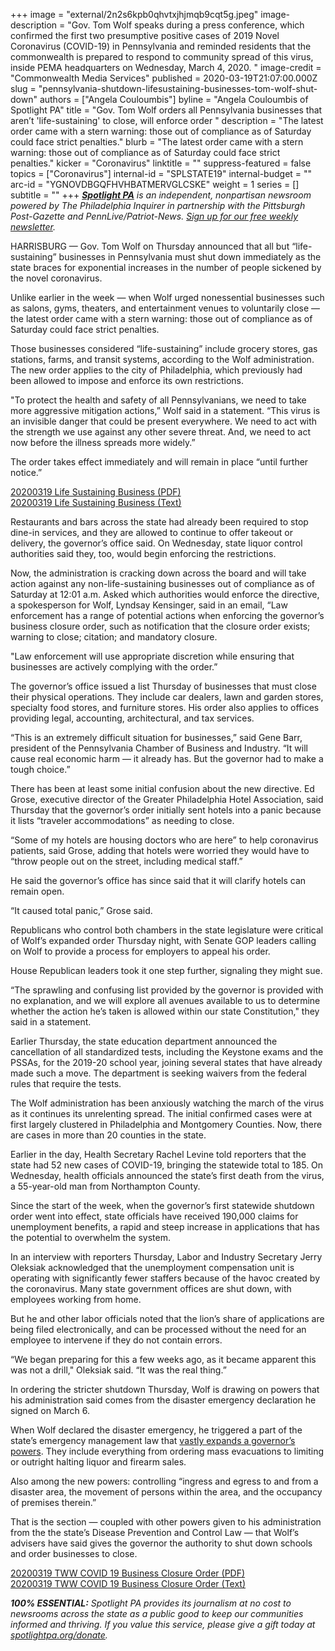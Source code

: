 +++
image = "external/2n2s6kpb0qhvtxjhjmqb9cqt5g.jpeg"
image-description = "Gov. Tom Wolf speaks during a press conference, which confirmed the first two presumptive positive cases of 2019 Novel Coronavirus (COVID-19) in Pennsylvania and reminded residents that the commonwealth is prepared to respond to community spread of this virus, inside PEMA headquarters on Wednesday, March 4, 2020. "
image-credit = "Commonwealth Media Services"
published = 2020-03-19T21:07:00.000Z
slug = "pennsylvania-shutdown-lifesustaining-businesses-tom-wolf-shut-down"
authors = ["Angela Couloumbis"]
byline = "Angela Couloumbis of Spotlight PA"
title = "Gov. Tom Wolf orders all Pennsylvania businesses that aren’t 'life-sustaining' to close, will enforce order  "
description = "The latest order came with a stern warning: those out of compliance as of Saturday could face strict penalties."
blurb = "The latest order came with a stern warning: those out of compliance as of Saturday could face strict penalties."
kicker = "Coronavirus"
linktitle = ""
suppress-featured = false
topics = ["Coronavirus"]
internal-id = "SPLSTATE19"
internal-budget = ""
arc-id = "YGNOVDBGQFHVHBATMERVGLCSKE"
weight = 1
series = []
subtitle = ""
+++
_**[Spotlight PA](https://www.spotlightpa.org/)** is an independent, nonpartisan newsroom powered by The Philadelphia Inquirer in partnership with the Pittsburgh Post-Gazette and PennLive/Patriot-News. [Sign up for our free weekly newsletter](https://www.spotlightpa.org/newsletters)._

HARRISBURG — Gov. Tom Wolf on Thursday announced that all but “life-sustaining” businesses in Pennsylvania must shut down immediately as the state braces for exponential increases in the number of people sickened by the novel coronavirus.

Unlike earlier in the week — when Wolf urged nonessential businesses such as salons, gyms, theaters, and entertainment venues to voluntarily close — the latest order came with a stern warning: those out of compliance as of Saturday could face strict penalties.

Those businesses considered “life-sustaining” include grocery stores, gas stations, farms, and transit systems, according to the Wolf administration. The new order applies to the city of Philadelphia, which previously had been allowed to impose and enforce its own restrictions.

"To protect the health and safety of all Pennsylvanians, we need to take more aggressive mitigation actions,” Wolf said in a statement. “This virus is an invisible danger that could be present everywhere. We need to act with the strength we use against any other severe threat. And, we need to act now before the illness spreads more widely.”

The order takes effect immediately and will remain in place “until further notice.”

<div id="DV-viewer-6815335-20200319-Life-Sustaining-Business" class="DC-embed DC-embed-document DV-container"></div> <script src="//assets.documentcloud.org/viewer/loader.js"></script> <script> DV.load("https://www.documentcloud.org/documents/6815335-20200319-Life-Sustaining-Business.js", { responsive: true, container: "#DV-viewer-6815335-20200319-Life-Sustaining-Business" }); </script> <noscript> <a href="https://assets.documentcloud.org/documents/6815335/20200319-Life-Sustaining-Business.pdf">20200319 Life Sustaining Business (PDF)</a> <br /> <a href="https://assets.documentcloud.org/documents/6815335/20200319-Life-Sustaining-Business.txt">20200319 Life Sustaining Business (Text)</a> </noscript>

Restaurants and bars across the state had already been required to stop dine-in services, and they are allowed to continue to offer takeout or delivery, the governor’s office said. On Wednesday, state liquor control authorities said they, too, would begin enforcing the restrictions.

Now, the administration is cracking down across the board and will take action against any non-life-sustaining businesses out of compliance as of Saturday at 12:01 a.m. Asked which authorities would enforce the directive, a spokesperson for Wolf, Lyndsay Kensinger, said in an email, “Law enforcement has a range of potential actions when enforcing the governor’s business closure order, such as notification that the closure order exists; warning to close; citation; and mandatory closure.

"Law enforcement will use appropriate discretion while ensuring that businesses are actively complying with the order.”

The governor’s office issued a list Thursday of businesses that must close their physical operations. They include car dealers, lawn and garden stores, specialty food stores, and furniture stores. His order also applies to offices providing legal, accounting, architectural, and tax services.

<script src="https://www.spotlightpa.org/embed.js" async></script><div data-spl-embed-version="1" data-spl-src="https://www.spotlightpa.org/embeds/donate/"></div>

“This is an extremely difficult situation for businesses,” said Gene Barr, president of the Pennsylvania Chamber of Business and Industry. “It will cause real economic harm — it already has. But the governor had to make a tough choice.”

There has been at least some initial confusion about the new directive. Ed Grose, executive director of the Greater Philadelphia Hotel Association, said Thursday that the governor’s order initially sent hotels into a panic because it lists “traveler accommodations” as needing to close.

“Some of my hotels are housing doctors who are here” to help coronavirus patients, said Grose, adding that hotels were worried they would have to “throw people out on the street, including medical staff.”

He said the governor’s office has since said that it will clarify hotels can remain open.

“It caused total panic,” Grose said.

Republicans who control both chambers in the state legislature were critical of Wolf’s expanded order Thursday night, with Senate GOP leaders calling on Wolf to provide a process for employers to appeal his order.

House Republican leaders took it one step further, signaling they might sue.

“The sprawling and confusing list provided by the governor is provided with no explanation, and we will explore all avenues available to us to determine whether the action he’s taken is allowed within our state Constitution," they said in a statement.

Earlier Thursday, the state education department announced the cancellation of all standardized tests, including the Keystone exams and the PSSAs, for the 2019-20 school year, joining several states that have already made such a move. The department is seeking waivers from the federal rules that require the tests.

The Wolf administration has been anxiously watching the march of the virus as it continues its unrelenting spread. The initial confirmed cases were at first largely clustered in Philadelphia and Montgomery Counties. Now, there are cases in more than 20 counties in the state.

Earlier in the day, Health Secretary Rachel Levine told reporters that the state had 52 new cases of COVID-19, bringing the statewide total to 185. On Wednesday, health officials announced the state’s first death from the virus, a 55-year-old man from Northampton County.

Since the start of the week, when the governor’s first statewide shutdown order went into effect, state officials have received 190,000 claims for unemployment benefits, a rapid and steep increase in applications that has the potential to overwhelm the system.

In an interview with reporters Thursday, Labor and Industry Secretary Jerry Oleksiak acknowledged that the unemployment compensation unit is operating with significantly fewer staffers because of the havoc created by the coronavirus. Many state government offices are shut down, with employees working from home.

But he and other labor officials noted that the lion’s share of applications are being filed electronically, and can be processed without the need for an employee to intervene if they do not contain errors.

“We began preparing for this a few weeks ago, as it became apparent this was not a drill," Oleksiak said. “It was the real thing.”

In ordering the stricter shutdown Thursday, Wolf is drawing on powers that his administration said comes from the disaster emergency declaration he signed on March 6.

When Wolf declared the disaster emergency, he triggered a part of the state’s emergency management law that [vastly expands a governor’s powers](https://www.spotlightpa.org/news/2020/03/coronavirus-tom-wolf-emergency-powers-pennsylvania/). They include everything from ordering mass evacuations to limiting or outright halting liquor and firearm sales.

Also among the new powers: controlling “ingress and egress to and from a disaster area, the movement of persons within the area, and the occupancy of premises therein.”

That is the section — coupled with other powers given to his administration from the the state’s Disease Prevention and Control Law — that Wolf’s advisers have said gives the governor the authority to shut down schools and order businesses to close.

<div id="DV-viewer-6815337-20200319-TWW-COVID-19-Business-Closure-Order" class="DC-embed DC-embed-document DV-container"></div> <script src="//assets.documentcloud.org/viewer/loader.js"></script> <script> DV.load("https://www.documentcloud.org/documents/6815337-20200319-TWW-COVID-19-Business-Closure-Order.js", { responsive: true, container: "#DV-viewer-6815337-20200319-TWW-COVID-19-Business-Closure-Order" }); </script> <noscript> <a href="https://assets.documentcloud.org/documents/6815337/20200319-TWW-COVID-19-Business-Closure-Order.pdf">20200319 TWW COVID 19 Business Closure Order (PDF)</a> <br /> <a href="https://assets.documentcloud.org/documents/6815337/20200319-TWW-COVID-19-Business-Closure-Order.txt">20200319 TWW COVID 19 Business Closure Order (Text)</a> </noscript>

_**100% ESSENTIAL:** Spotlight PA provides its journalism at no cost to newsrooms across the state as a public good to keep our communities informed and thriving. If you value this service, please give a gift today at [spotlightpa.org/donate](https://www.spotlightpa.org/donate)._

<script src="https://www.spotlightpa.org/embed.js" async></script><div data-spl-embed-version="1" data-spl-src="https://www.spotlightpa.org/embeds/tips/?tip_text=Do%20you%20have%20a%20tip%20about%20%3Cb%3Ehow%20Pa.'s%20government%20is%20responding%20to%20the%20coronavirus%3C%2Fb%3E%3F%20Tell%20us."></div>